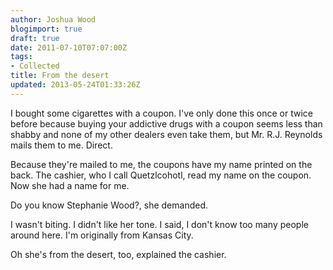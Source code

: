 ```yaml
---
author: Joshua Wood
blogimport: true
draft: true
date: 2011-07-10T07:07:00Z
tags:
- Collected
title: From the desert
updated: 2013-05-24T01:33:26Z
---
```


I bought some cigarettes with a coupon. I've only done this once or twice before because buying your addictive drugs with a coupon seems less than shabby and none of my other dealers even take them, but Mr. R.J. Reynolds mails them to me. Direct.

Because they're mailed to me, the coupons have my name printed on the back. The cashier, who I call Quetzlcohotl, read my name on the coupon. Now she had a name for me.

Do you know Stephanie Wood?, she demanded.

I wasn't biting. I didn't like her tone. I said, I don't know too many people around here. I'm originally from Kansas City.

Oh she's from the desert, too, explained the cashier.
